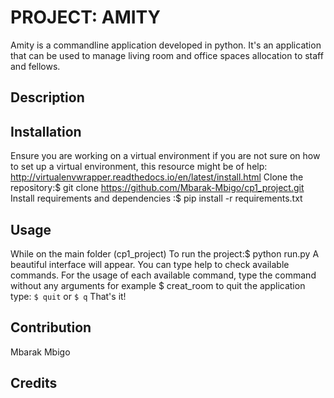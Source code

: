 # PROJECT: AMITY
Amity is a commandline application developed in python.
It's an application that can be used to manage living room and office spaces allocation 
to staff and fellows.

## Description

## Installation
Ensure you are working on a virtual environment
if you are not sure on how to set up a virtual environment, 
this resource might be of help: http://virtualenvwrapper.readthedocs.io/en/latest/install.html
Clone the repository:$ git clone https://github.com/Mbarak-Mbigo/cp1_project.git
Install requirements and dependencies :$ pip install -r requirements.txt

## Usage
While on the main folder (cp1_project)
To run the project:$ python run.py
A beautiful interface will appear.
You can type help to check available commands.
For the usage of each available command, type the command without any arguments
for example $ creat_room
to quit the application
type: ```$ quit``` or `$ q`
That's it!
## Contribution
Mbarak Mbigo

## Credits
